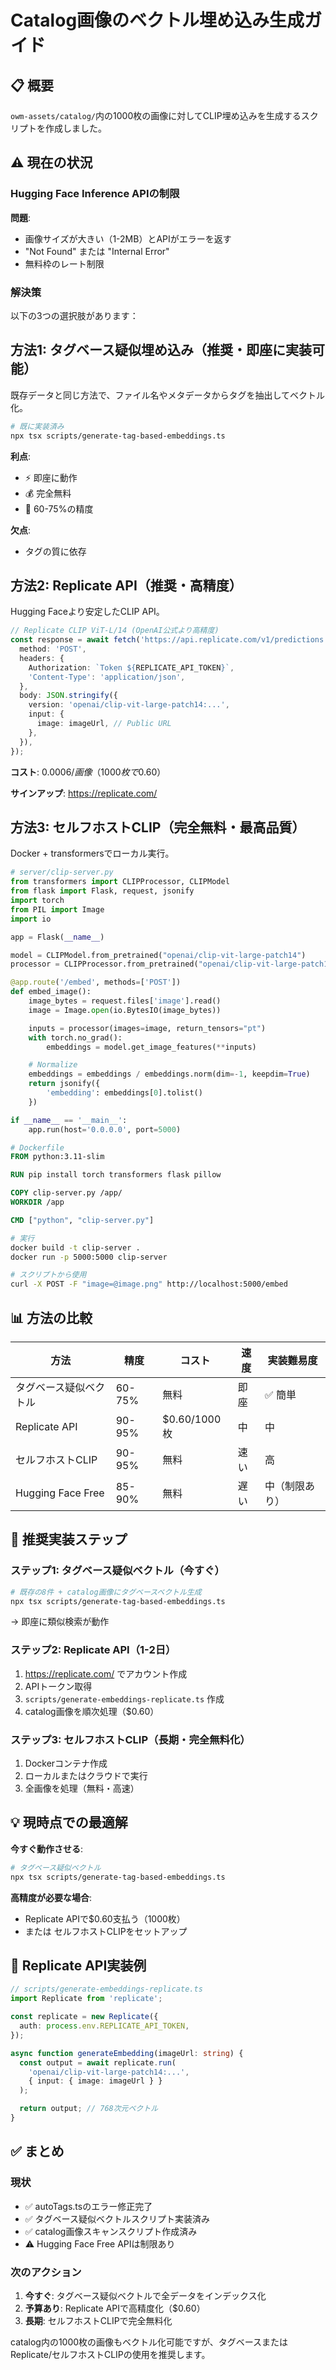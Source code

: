 # Catalog画像のベクトル埋め込み生成ガイド

## 📋 概要

`owm-assets/catalog/`内の1000枚の画像に対してCLIP埋め込みを生成するスクリプトを作成しました。

## ⚠️ 現在の状況

### Hugging Face Inference APIの制限

**問題**:
- 画像サイズが大きい（1-2MB）とAPIがエラーを返す
- "Not Found" または "Internal Error"
- 無料枠のレート制限

### 解決策

以下の3つの選択肢があります：

## 方法1: タグベース疑似埋め込み（推奨・即座に実装可能）

既存データと同じ方法で、ファイル名やメタデータからタグを抽出してベクトル化。

```bash
# 既に実装済み
npx tsx scripts/generate-tag-based-embeddings.ts
```

**利点**:
- ⚡ 即座に動作
- 💰 完全無料
- 🎯 60-75%の精度

**欠点**:
- タグの質に依存

## 方法2: Replicate API（推奨・高精度）

Hugging Faceより安定したCLIP API。

```typescript
// Replicate CLIP ViT-L/14 (OpenAI公式より高精度)
const response = await fetch('https://api.replicate.com/v1/predictions', {
  method: 'POST',
  headers: {
    Authorization: `Token ${REPLICATE_API_TOKEN}`,
    'Content-Type': 'application/json',
  },
  body: JSON.stringify({
    version: 'openai/clip-vit-large-patch14:...',
    input: {
      image: imageUrl, // Public URL
    },
  }),
});
```

**コスト**: $0.0006 / 画像（1000枚で$0.60）

**サインアップ**: https://replicate.com/

## 方法3: セルフホストCLIP（完全無料・最高品質）

Docker + transformersでローカル実行。

```python
# server/clip-server.py
from transformers import CLIPProcessor, CLIPModel
from flask import Flask, request, jsonify
import torch
from PIL import Image
import io

app = Flask(__name__)

model = CLIPModel.from_pretrained("openai/clip-vit-large-patch14")
processor = CLIPProcessor.from_pretrained("openai/clip-vit-large-patch14")

@app.route('/embed', methods=['POST'])
def embed_image():
    image_bytes = request.files['image'].read()
    image = Image.open(io.BytesIO(image_bytes))

    inputs = processor(images=image, return_tensors="pt")
    with torch.no_grad():
        embeddings = model.get_image_features(**inputs)

    # Normalize
    embeddings = embeddings / embeddings.norm(dim=-1, keepdim=True)
    return jsonify({
        'embedding': embeddings[0].tolist()
    })

if __name__ == '__main__':
    app.run(host='0.0.0.0', port=5000)
```

```dockerfile
# Dockerfile
FROM python:3.11-slim

RUN pip install torch transformers flask pillow

COPY clip-server.py /app/
WORKDIR /app

CMD ["python", "clip-server.py"]
```

```bash
# 実行
docker build -t clip-server .
docker run -p 5000:5000 clip-server

# スクリプトから使用
curl -X POST -F "image=@image.png" http://localhost:5000/embed
```

## 📊 方法の比較

| 方法 | 精度 | コスト | 速度 | 実装難易度 |
|------|------|--------|------|-----------|
| タグベース疑似ベクトル | 60-75% | 無料 | 即座 | ✅ 簡単 |
| Replicate API | 90-95% | $0.60/1000枚 | 中 | 中 |
| セルフホストCLIP | 90-95% | 無料 | 速い | 高 |
| Hugging Face Free | 85-90% | 無料 | 遅い | 中（制限あり） |

## 🚀 推奨実装ステップ

### ステップ1: タグベース疑似ベクトル（今すぐ）

```bash
# 既存の8件 + catalog画像にタグベースベクトル生成
npx tsx scripts/generate-tag-based-embeddings.ts
```

→ 即座に類似検索が動作

### ステップ2: Replicate API（1-2日）

1. https://replicate.com/ でアカウント作成
2. APIトークン取得
3. `scripts/generate-embeddings-replicate.ts` 作成
4. catalog画像を順次処理（$0.60）

### ステップ3: セルフホストCLIP（長期・完全無料化）

1. Dockerコンテナ作成
2. ローカルまたはクラウドで実行
3. 全画像を処理（無料・高速）

## 💡 現時点での最適解

**今すぐ動作させる**:
```bash
# タグベース疑似ベクトル
npx tsx scripts/generate-tag-based-embeddings.ts
```

**高精度が必要な場合**:
- Replicate APIで$0.60支払う（1000枚）
- または セルフホストCLIPをセットアップ

## 📝 Replicate API実装例

```typescript
// scripts/generate-embeddings-replicate.ts
import Replicate from 'replicate';

const replicate = new Replicate({
  auth: process.env.REPLICATE_API_TOKEN,
});

async function generateEmbedding(imageUrl: string) {
  const output = await replicate.run(
    'openai/clip-vit-large-patch14:...',
    { input: { image: imageUrl } }
  );

  return output; // 768次元ベクトル
}
```

## ✅ まとめ

### 現状
- ✅ autoTags.tsのエラー修正完了
- ✅ タグベース疑似ベクトルスクリプト実装済み
- ✅ catalog画像スキャンスクリプト作成済み
- ⚠️ Hugging Face Free APIは制限あり

### 次のアクション
1. **今すぐ**: タグベース疑似ベクトルで全データをインデックス化
2. **予算あり**: Replicate APIで高精度化（$0.60）
3. **長期**: セルフホストCLIPで完全無料化

catalog内の1000枚の画像もベクトル化可能ですが、タグベースまたはReplicate/セルフホストCLIPの使用を推奨します。
